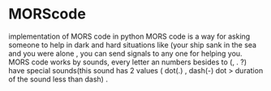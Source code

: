 # MORScode
implementation of MORS code in python
MORS code is a way for asking someone to help in dark and hard situations like (your ship sank in the sea and you were alone ,
you can send signals to any one for helping you.
MORS code works by sounds, every letter an numbers besides to (, . ?) have special sounds(this sound has 2 values ( dot(.) , dash(-) 
dot > duration of the sound less than dash) .
